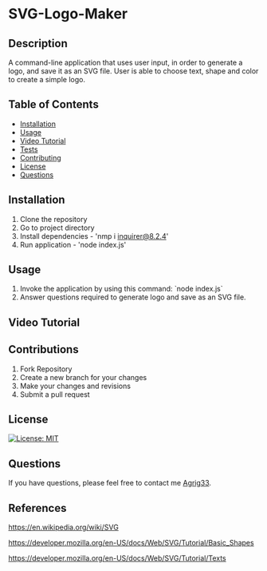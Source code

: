 # SVG-Logo-Maker

## Description
A command-line application that uses user input, in order to generate a logo, and save it as an SVG file. User is able to choose text, shape and color to create a simple logo.

## Table of Contents

  - [Installation](#installation)
  - [Usage](#usage)
  - [Video Tutorial](#tutorial)
  - [Tests](#tests)
  - [Contributing](#contributing)
  - [License](#License)
  - [Questions](#questions)

## Installation

  1. Clone the repository 
  2. Go to project directory 
  3. Install dependencies - 'nmp i inquirer@8.2.4'
  4. Run application - 'node index.js'

## Usage
  1. Invoke the application by using this command: \`node index.js\`
  2. Answer questions required to generate logo and save as an SVG file.

## Video Tutorial



## Contributions

1. Fork Repository
2. Create a new branch for your changes
3. Make your changes and revisions
4. Submit a pull request

## License
[![License: MIT](https://img.shields.io/badge/License-MIT-yellow.svg)](https://opensource.org/licenses/MIT)

## Questions
If you have questions, please feel free to contact me [Agrig33](https://github.com/Agrig33). 

## References
https://en.wikipedia.org/wiki/SVG

https://developer.mozilla.org/en-US/docs/Web/SVG/Tutorial/Basic_Shapes

https://developer.mozilla.org/en-US/docs/Web/SVG/Tutorial/Texts